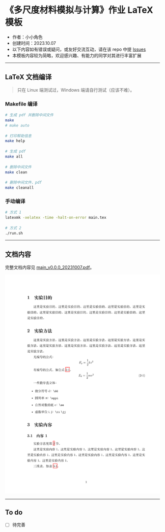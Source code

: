 # 《多尺度材料模拟与计算》作业 LaTeX 模板

- 作者：小小角色
- 创建时间：2023.10.07
- 以下内容如有错误或疑问，或友好交流互动，请在该 repo 中提 [Issues](https://gitee.com/yangsl306/homework-template-MMMS/issues/new)
- 本模板内容较为简略，欢迎感兴趣、有能力的同学对其进行丰富扩展

---

## LaTeX 文档编译

>只在 Linux 端测试过，Windows 端请自行测试（应该不难）。

### Makefile 编译

```bash
# 生成 pdf 并删除中间文件
make
# make auto

# 打印帮助信息
make help

# 生成 pdf
make all

# 删除中间文件
make clean

# 删除中间文件、pdf
make cleanall
```

### 手动编译

```bash
# 方式 1
latexmk -xelatex -time -halt-on-error main.tex

# 方式 2
./run.sh
```

---

## 文档内容

完整文档内容见 [main_v0.0.0_20231007.pdf](./main_v0.0.0_20231007.pdf)。

![文档正文](./assets/pdf_fig_content.png)

---

## To do

- [ ] 待完善

